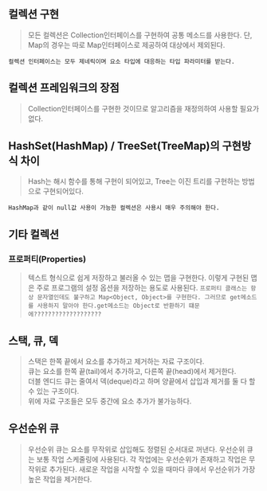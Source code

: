 ## 컬렉션 구현
> 모든 컬렉션은 Collection인터페이스를 구현하여 공통 메소드를 사용한다. 단, Map의 경우는 따로 Map인터페이스로 제공하여 대상에서 제외된다.

`컬렉션 인터페이스는 모두 제네릭이며 요소 타입에 대응하는 타입 파라미터를 받는다.`

## 컬렉션 프레임워크의 장점
> Collection인터페이스를 구현한 것이므로 알고리즘을 재정의하여 사용할 필요가 없다.

## HashSet(HashMap) / TreeSet(TreeMap)의 구현방식 차이
> Hash는 해시 함수를 통해 구현이 되어있고, Tree는 이진 트리를 구현하는 방법으로 구현되어있다.

`HashMap과 같이 null값 사용이 가능한 컬렉션은 사용시 매우 주의해야 한다.`

## 기타 컬렉션
### 프로퍼티(Properties)
> 텍스트 형식으로 쉽게 저장하고 불러올 수 있는 맵을 구현한다. 이렇게 구현된 맵은 주로 프로그램의 설정 옵션을 저장하는 용도로 사용된다.
`프로퍼티 클래스는 항상 문자열인데도 불구하고 Map<Object, Object>를 구현한다. 그러므로 get메소드를 사용하지 말아야 한다.get메소드는 Object로 반환하기 떄문에???????????????????`

## 스택, 큐, 덱
> 스택은 한쪽 끝에서 요소를 추가하고 제거하는 자료 구조이다.  
큐는 요소를 한쪽 끝(tail)에서 추가하고, 다른쪽 끝(head)에서 제거한다.  
더블 엔디드 큐는 줄여서 덱(deque)라고 하며 양끝에서 삽입과 제거를 둘 다 할수 있는 구조이다.  
위에 자료 구조들은 모두 중간에 요소 추가가 불가능하다.  

## 우선순위 큐
> 우선순위 큐는 요소를 무작위로 삽입해도 정렬된 순서대로 꺼낸다. 우선순위 큐는 보통 작업 스케줄링에 사용된다. 각 작업에는 우선순위가 존재하고 작업은 무작위로 추가된다. 새로운 작업을 시작할 수 있을 때마다 큐에서 우선순위가 가장 높은 작업을 제거한다.  

